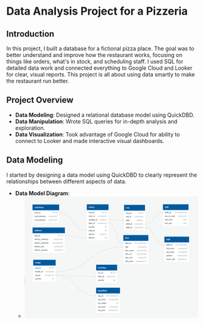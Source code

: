 # Data Analysis Project for a Pizzeria

## Introduction

In this project, I built a database for a fictional pizza place. The goal was to better understand and improve how the restaurant works, focusing on things like orders, what's in stock, and scheduling staff. I used SQL for detailed data work and connected everything to Google Cloud and Looker for clear, visual reports. This project is all about using data smartly to make the restaurant run better.
## Project Overview

- **Data Modeling**: Designed a relational database model using QuickDBD.
- **Data Manipulation**: Wrote SQL queries for in-depth analysis and exploration.
- **Data Visualization**: Took advantage of Google Cloud for ability to connect to Looker and made interactive visual dashboards.

## Data Modeling

I started by designing a data model using QuickDBD to clearly represent the relationships between different aspects of data.

- **Data Model Diagram**: 
  - ![Entity Relationship Diagram](https://github.com/MantasTech/Restaurant-Database/blob/main/Schema.png)
